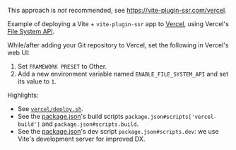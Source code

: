 This approach is *not* recommended, see https://vite-plugin-ssr.com/vercel.

Example of deploying a Vite + `vite-plugin-ssr` app to [Vercel](https://vercel.com/), using Vercel's [File System API](https://vercel.com/docs/file-system-api/v1).

While/after adding your Git repository to Vercel, set the following in Vercel's web UI:
 1.  Set `FRAMEWORK PRESET` to Other.
 1. Add a new environment variable named `ENABLE_FILE_SYSTEM_API` and set its value to `1`.

Highlights:

 - See [`vercel/deploy.sh`](vercel/deploy.sh).
 - See the [package.json](package.json)'s build scripts `package.json#scripts['vercel-build']` and `package.json#scripts.build`.
 - See the [package.json](package.json)'s dev script `package.json#scripts.dev`: we use Vite's development server for improved DX.
